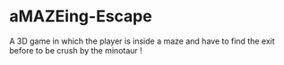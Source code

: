 aMAZEing-Escape
===============

A 3D game in which the player is inside a maze and have to find the exit before to be crush by the minotaur !
